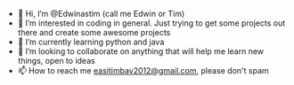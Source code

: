 - 👋 Hi, I’m @Edwinastim (call me Edwin or Tim)
- 👀 I’m interested in coding in general. Just trying to get some projects out there and create some awesome projects  
- 🌱 I’m currently learning python and java
- 💞️ I’m looking to collaborate on anything that will help me learn new things, open to ideas
- 📫 How to reach me easitimbay2012@gmail.com, please don't spam

<!---
Edwinastim/Edwinastim is a ✨ special ✨ repository because its `README.md` (this file) appears on your GitHub profile.
You can click the Preview link to take a look at your changes.
--->
